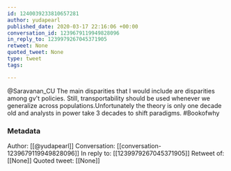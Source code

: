 ```yaml
---
id: 1240039233810657281
author: yudapearl
published_date: 2020-03-17 22:16:06 +00:00
conversation_id: 1239679119949828096
in_reply_to: 1239979267045371905
retweet: None
quoted_tweet: None
type: tweet
tags:

---
```


@Saravanan_CU The main disparities that I would include are disparities among gv't policies. Still, transportability should be used whenever we generalize across populations.Unfortunately the theory is only one decade old and analysts in power take 3 decades to shift paradigms. #Bookofwhy

### Metadata

Author: [[@yudapearl]]
Conversation: [[conversation-1239679119949828096]]
In reply to: [[1239979267045371905]]
Retweet of: [[None]]
Quoted tweet: [[None]]
